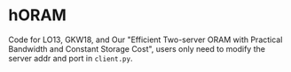 # hORAM
Code for LO13, GKW18, and Our "Efficient Two-server ORAM with Practical Bandwidth and Constant Storage Cost", users only need to modify the server addr and port in ``client.py``.

